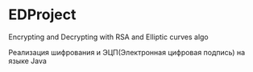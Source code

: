 # EDProject
Encrypting and Decrypting with RSA and Elliptic curves algo

Реализация шифрования и ЭЦП(Электронная цифровая подпись) на языке Java
